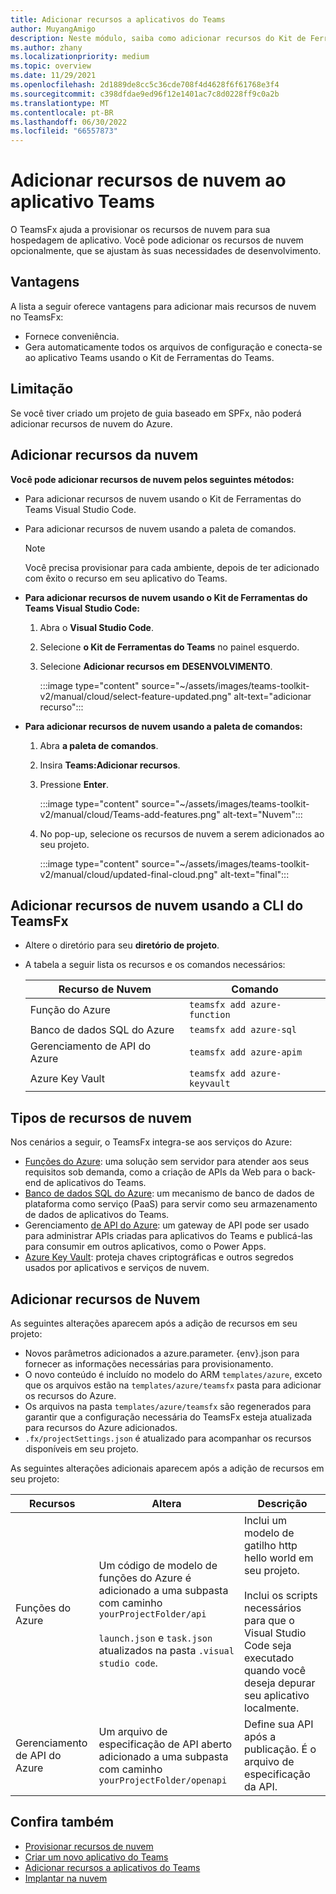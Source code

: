 ```yaml
---
title: Adicionar recursos a aplicativos do Teams
author: MuyangAmigo
description: Neste módulo, saiba como adicionar recursos do Kit de Ferramentas do Teams, vantagens, limitações e funcionalidades
ms.author: zhany
ms.localizationpriority: medium
ms.topic: overview
ms.date: 11/29/2021
ms.openlocfilehash: 2d1889de8cc5c36cde708f4d4628f6f61768e3f4
ms.sourcegitcommit: c398dfdae9ed96f12e1401ac7c8d0228ff9c0a2b
ms.translationtype: MT
ms.contentlocale: pt-BR
ms.lasthandoff: 06/30/2022
ms.locfileid: "66557873"
---
```

# <a name="add-cloud-resources-to-teams-app"></a>Adicionar recursos de nuvem ao aplicativo Teams

O TeamsFx ajuda a provisionar os recursos de nuvem para sua hospedagem de aplicativo. Você pode adicionar os recursos de nuvem opcionalmente, que se ajustam às suas necessidades de desenvolvimento.

## <a name="advantages"></a>Vantagens

A lista a seguir oferece vantagens para adicionar mais recursos de nuvem no TeamsFx:

* Fornece conveniência.
* Gera automaticamente todos os arquivos de configuração e conecta-se ao aplicativo Teams usando o Kit de Ferramentas do Teams.

## <a name="limitation"></a>Limitação

Se você tiver criado um projeto de guia baseado em SPFx, não poderá adicionar recursos de nuvem do Azure.

## <a name="add-cloud-resources"></a>Adicionar recursos da nuvem

**Você pode adicionar recursos de nuvem pelos seguintes métodos:**

* Para adicionar recursos de nuvem usando o Kit de Ferramentas do Teams Visual Studio Code.
* Para adicionar recursos de nuvem usando a paleta de comandos.

  > [!NOTE]
  > Você precisa provisionar para cada ambiente, depois de ter adicionado com êxito o recurso em seu aplicativo do Teams.
  
* **Para adicionar recursos de nuvem usando o Kit de Ferramentas do Teams Visual Studio Code:**

   1. Abra o **Visual Studio Code**.
   1. Selecione **o Kit de Ferramentas do Teams** no painel esquerdo.
   1. Selecione **Adicionar recursos em** **DESENVOLVIMENTO**.

        :::image type="content" source="~/assets/images/teams-toolkit-v2/manual/cloud/select-feature-updated.png" alt-text="adicionar recurso":::

* **Para adicionar recursos de nuvem usando a paleta de comandos:**

   1. Abra **a paleta de comandos**.
   1. Insira **Teams:Adicionar recursos**.
   1. Pressione **Enter**.

        :::image type="content" source="~/assets/images/teams-toolkit-v2/manual/cloud/Teams-add-features.png" alt-text="Nuvem":::

   1. No pop-up, selecione os recursos de nuvem a serem adicionados ao seu projeto.

        :::image type="content" source="~/assets/images/teams-toolkit-v2/manual/cloud/updated-final-cloud.png" alt-text="final":::

## <a name="add-cloud-resources-using-teamsfx-cli"></a>Adicionar recursos de nuvem usando a CLI do TeamsFx

* Altere o diretório para seu **diretório de projeto**.
* A tabela a seguir lista os recursos e os comandos necessários:

  |Recurso de Nuvem|Comando|
  |---------------|----------|
  | Função do Azure|`teamsfx add azure-function`|
  | Banco de dados SQL do Azure|`teamsfx add azure-sql`|
  | Gerenciamento de API do Azure|`teamsfx add azure-apim`|
  | Azure Key Vault|`teamsfx add azure-keyvault`|

## <a name="types-of-cloud-resources"></a>Tipos de recursos de nuvem

Nos cenários a seguir, o TeamsFx integra-se aos serviços do Azure:

* [Funções do Azure](/azure/azure-functions/functions-overview): uma solução sem servidor para atender aos seus requisitos sob demanda, como a criação de APIs da Web para o back-end de aplicativos do Teams.
* [Banco de dados SQL do Azure](/azure/azure-sql/database/sql-database-paas-overview): um mecanismo de banco de dados de plataforma como serviço (PaaS) para servir como seu armazenamento de dados de aplicativos do Teams.
* Gerenciamento [de API do Azure](deploy.md): um gateway de API pode ser usado para administrar APIs criadas para aplicativos do Teams e publicá-las para consumir em outros aplicativos, como o Power Apps.
* [Azure Key Vault](/azure/key-vault/general/overview): proteja chaves criptográficas e outros segredos usados ​​por aplicativos e serviços de nuvem.

## <a name="add-cloud-resources"></a>Adicionar recursos de Nuvem

As seguintes alterações aparecem após a adição de recursos em seu projeto:

* Novos parâmetros adicionados a azure.parameter. {env}.json para fornecer as informações necessárias para provisionamento.
* O novo conteúdo é incluído no modelo do ARM `templates/azure`, exceto que os arquivos estão na `templates/azure/teamsfx` pasta para adicionar os recursos do Azure.
* Os arquivos na pasta `templates/azure/teamsfx` são regenerados para garantir que a configuração necessária do TeamsFx esteja atualizada para recursos do Azure adicionados.
* `.fx/projectSettings.json` é atualizado para acompanhar os recursos disponíveis em seu projeto.

As seguintes alterações adicionais aparecem após a adição de recursos em seu projeto:

|Recursos|Altera|Descrição|
|---------------|---------------|-----------------------------|
|Funções do Azure|Um código de modelo de funções do Azure é adicionado a uma subpasta com caminho `yourProjectFolder/api`</br></br>`launch.json` e `task.json` atualizados na pasta `.visual studio code`.| Inclui um modelo de gatilho http hello world em seu projeto.</br></br> Inclui os scripts necessários para que o Visual Studio Code seja executado quando você deseja depurar seu aplicativo localmente.|
|Gerenciamento de API do Azure|Um arquivo de especificação de API aberto adicionado a uma subpasta com caminho `yourProjectFolder/openapi`|Define sua API após a publicação. É o arquivo de especificação da API.|

## <a name="see-also"></a>Confira também

* [Provisionar recursos de nuvem](provision.md)
* [Criar um novo aplicativo do Teams](create-new-project.md)
* [Adicionar recursos a aplicativos do Teams](add-capability.md)
* [Implantar na nuvem](deploy.md)
